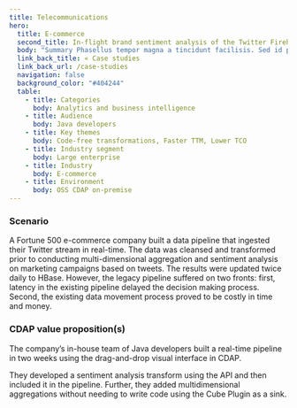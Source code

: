 ```yaml
---
title: Telecommunications
hero:
  title: E-commerce
  second_title: In-flight brand sentiment analysis of the Twitter Firehose
  body: "Summary Phasellus tempor magna a tincidunt facilisis. Sed id pulvinar tellus. Nulla et massa lacus."
  link_back_title: « Case studies
  link_back_url: /case-studies
  navigation: false
  background_color: "#404244"
  table:
    - title: Categories
      body: Analytics and business intelligence
    - title: Audience
      body: Java developers
    - title: Key themes
      body: Code-free transformations, Faster TTM, Lower TCO
    - title: Industry segment
      body: Large enterprise
    - title: Industry
      body: E-commerce
    - title: Environment
      body: OSS CDAP on-premise
---
```


### Scenario

A Fortune 500 e-commerce company built a data pipeline that ingested their Twitter stream in real-time. 
The data was cleansed and transformed prior to conducting multi-dimensional aggregation and sentiment 
analysis on marketing campaigns based on tweets. The results were updated twice daily to HBase. However, 
the legacy pipeline suffered on two fronts: first, latency in the existing pipeline delayed the decision 
making process. Second, the existing data movement process proved to be costly in time and money.

### CDAP value proposition(s)

The company’s in-house team of Java developers built a real-time pipeline in two weeks using the drag-and-drop visual interface in CDAP.

They developed a sentiment analysis transform using the API and then included it in the pipeline. Further, they added multidimensional 
aggregations without needing to write code using the Cube Plugin as a sink.
